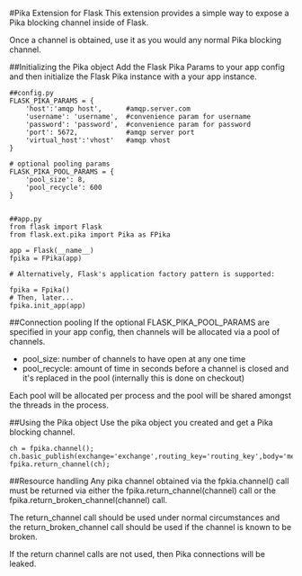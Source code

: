 #Pika Extension for Flask
This extension provides a simple way to expose a Pika blocking channel inside of Flask.

Once a channel is obtained, use it as you would any normal Pika blocking channel.

##Initializing the Pika object
Add the Flask Pika Params to your app config and then initialize the Flask Pika instance with a your app instance.

    ##config.py
    FLASK_PIKA_PARAMS = {
        'host':'amqp host',      #amqp.server.com
        'username': 'username',  #convenience param for username
        'password': 'password',  #convenience param for password
        'port': 5672,            #amqp server port
        'virtual_host':'vhost'   #amqp vhost
    }

    # optional pooling params
    FLASK_PIKA_POOL_PARAMS = {
        'pool_size': 8,
        'pool_recycle': 600
    }


    ##app.py
    from flask import Flask
	from flask.ext.pika import Pika as FPika

    app = Flask(__name__)
	fpika = FPika(app)

    # Alternatively, Flask's application factory pattern is supported:
    
    fpika = Fpika()
    # Then, later...
    fpika.init_app(app)


##Connection pooling
If the optional FLASK_PIKA_POOL_PARAMS are specified in your app config, then channels will be allocated via a pool of channels.

* pool_size: number of channels to have open at any one time
* pool_recycle: amount of time in seconds before a channel is closed and it's replaced in the pool (internally this is done on checkout)

Each pool will be allocated per process and the pool will be shared amongst the threads in the process.
	

##Using the Pika object
Use the pika object you created and get a Pika blocking channel.
    
    ch = fpika.channel();
	ch.basic_publish(exchange='exchange',routing_key='routing_key',body='message')
    fpika.return_channel(ch);


##Resource handling
Any pika channel obtained via the fpkia.channel() call must be returned via either the fpika.return_channel(channel) call 
or the fpika.return_broken_channel(channel) call.

The return_channel call should be used under normal circumstances and the return_broken_channel call should be used if the 
channel is known to be broken.

If the return channel calls are not used, then Pika connections will be leaked.


